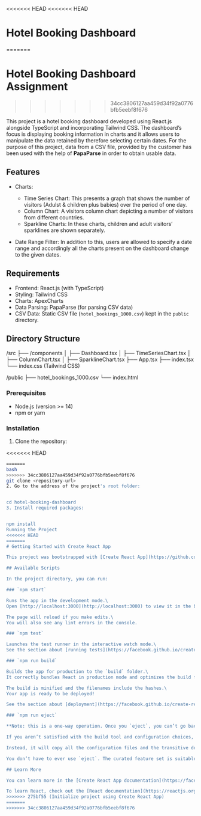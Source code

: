 <<<<<<< HEAD
<<<<<<< HEAD
# Hotel Booking Dashboard
=======
# Hotel Booking Dashboard Assignment
>>>>>>> 34cc3806127aa459d34f92a0776bfb5eebf8f676

This project is a hotel booking dashboard developed using React.js alongside TypeScript and incorporating Tailwind CSS. The dashboard’s focus is displaying booking information in charts and it allows users to manipulate the data retained by therefore selecting certain dates. For the purpose of this project, data from a CSV file, provided by the customer has been used with the help of **PapaParse** in order to obtain usable data.

## Features

- Charts: 
  - Time Series Chart: This presents a graph that shows the number of visitors (Adulst & children plus babies) over the period of one day.
  - Column Chart: A visitors column chart depicting a number of visitors from different countries.
  - Sparkline Charts: In these charts, children and adult visitors’ sparklines are shown separately.

- Date Range Filter: In addition to this, users are allowed to specify a date range and accordingly all the charts present on the dashboard change to the given dates.

## Requirements

- Frontend: React.js (with TypeScript)
- Styling: Tailwind CSS
- Charts: ApexCharts
- Data Parsing: PapaParse (for parsing CSV data)
- CSV Data: Static CSV file (`hotel_bookings_1000.csv`) kept in the `public` directory.

## Directory Structure

/src ├── /components │ ├── Dashboard.tsx │ ├── TimeSeriesChart.tsx │ ├── ColumnChart.tsx │ ├── SparklineChart.tsx ├── App.tsx ├── index.tsx └── index.css (Tailwind CSS)

/public ├── hotel_bookings_1000.csv └── index.html


### Prerequisites

- Node.js (version >= 14)
- npm or yarn

### Installation

1. Clone the repository:

<<<<<<< HEAD
   ```bash
=======
bash
>>>>>>> 34cc3806127aa459d34f92a0776bfb5eebf8f676
   git clone <repository-url>
2. Go to the address of the project's root folder:


cd hotel-booking-dashboard
3. Install required packages:


npm install
Running the Project
<<<<<<< HEAD
=======
# Getting Started with Create React App

This project was bootstrapped with [Create React App](https://github.com/facebook/create-react-app).

## Available Scripts

In the project directory, you can run:

### `npm start`

Runs the app in the development mode.\
Open [http://localhost:3000](http://localhost:3000) to view it in the browser.

The page will reload if you make edits.\
You will also see any lint errors in the console.

### `npm test`

Launches the test runner in the interactive watch mode.\
See the section about [running tests](https://facebook.github.io/create-react-app/docs/running-tests) for more information.

### `npm run build`

Builds the app for production to the `build` folder.\
It correctly bundles React in production mode and optimizes the build for the best performance.

The build is minified and the filenames include the hashes.\
Your app is ready to be deployed!

See the section about [deployment](https://facebook.github.io/create-react-app/docs/deployment) for more information.

### `npm run eject`

**Note: this is a one-way operation. Once you `eject`, you can’t go back!**

If you aren’t satisfied with the build tool and configuration choices, you can `eject` at any time. This command will remove the single build dependency from your project.

Instead, it will copy all the configuration files and the transitive dependencies (webpack, Babel, ESLint, etc) right into your project so you have full control over them. All of the commands except `eject` will still work, but they will point to the copied scripts so you can tweak them. At this point you’re on your own.

You don’t have to ever use `eject`. The curated feature set is suitable for small and middle deployments, and you shouldn’t feel obligated to use this feature. However we understand that this tool wouldn’t be useful if you couldn’t customize it when you are ready for it.

## Learn More

You can learn more in the [Create React App documentation](https://facebook.github.io/create-react-app/docs/getting-started).

To learn React, check out the [React documentation](https://reactjs.org/).
>>>>>>> 275bf55 (Initialize project using Create React App)
=======
>>>>>>> 34cc3806127aa459d34f92a0776bfb5eebf8f676
